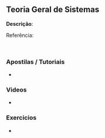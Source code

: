 ## Teoria Geral de Sistemas
<strong>Descrição</strong>: 
<br/>

Referência: []()

<br/>

### Apostilas / Tutoriais

- []()

### Videos

- []()
### Exercicios

- []()
